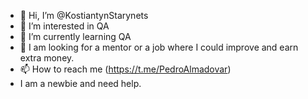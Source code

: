 - 👋 Hi, I’m @KostiantynStarynets
- 👀 I’m interested in QA
- 🌱 I’m currently learning QA
- 💞️ I am looking for a mentor or a job where I could improve and earn extra money.
- 📫 How to reach me (https://t.me/PedroAlmadovar)
- I am a newbie and need help.
<!---
KostiantynStarynets/KostiantynStarynets is a ✨ special ✨ repository because its `README.md` (this file) appears on your GitHub profile.
You can click the Preview link to take a look at your changes.
--->
